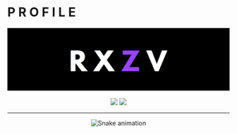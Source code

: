 # P R O F I L E
![RXZV BANNER PROFILE](https://github.com/rxzv/rxzv/blob/main/assets/purple.png)
<div align="center">
    <img src="https://github-readme-streak-stats.herokuapp.com/?user=rxzv&theme=midnight-purple&hide_border=true" height="150"/>
    <img src="https://github-readme-stats.vercel.app/api/top-langs/?username=rxzv&theme=midnight-purple&show_icons=true&hide_border=true&layout=donut" height="150"/>
</div>

--- 

<div align="center">
  <img src="https://raw.githubusercontent.com/rxzv/rxzv/output/snake.svg" alt="Snake animation"/>
</div>


